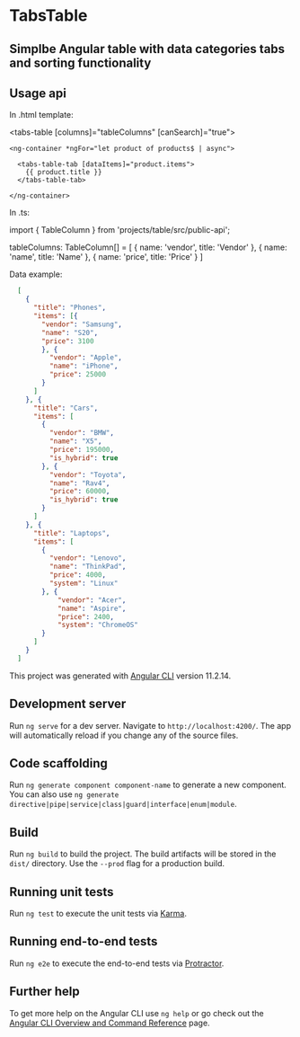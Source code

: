 # TabsTable
## Simplbe Angular table with data categories tabs and sorting functionality

## Usage api 

In .html template:

  <tabs-table [columns]="tableColumns" [canSearch]="true">

    <ng-container *ngFor="let product of products$ | async">

      <tabs-table-tab [dataItems]="product.items">
        {{ product.title }}
      </tabs-table-tab>

    </ng-container>

  </tabs-table>

In .ts:

  import { TableColumn } from 'projects/table/src/public-api';

  tableColumns: TableColumn[] = [
    { name: 'vendor', title: 'Vendor' },
    { name: 'name', title: 'Name' },
    { name: 'price', title: 'Price' }
  ]

Data example:

```json
  [
    {
      "title": "Phones",
      "items": [{
        "vendor": "Samsung",
        "name": "S20",
        "price": 3100
        }, {
          "vendor": "Apple",
          "name": "iPhone",
          "price": 25000
        }
      ]
    }, {
      "title": "Cars",
      "items": [
        {
          "vendor": "BMW",
          "name": "X5",
          "price": 195000,
          "is_hybrid": true
        }, {
          "vendor": "Toyota",
          "name": "Rav4",
          "price": 60000,
          "is_hybrid": true
        }
      ]
    }, {
      "title": "Laptops",
      "items": [
        {
          "vendor": "Lenovo",
          "name": "ThinkPad",
          "price": 4000,
          "system": "Linux"
        }, {
            "vendor": "Acer",
            "name": "Aspire",
            "price": 2400,
            "system": "ChromeOS"
        }
      ]
    }
  ]
```


This project was generated with [Angular CLI](https://github.com/angular/angular-cli) version 11.2.14.

## Development server

Run `ng serve` for a dev server. Navigate to `http://localhost:4200/`. The app will automatically reload if you change any of the source files.

## Code scaffolding

Run `ng generate component component-name` to generate a new component. You can also use `ng generate directive|pipe|service|class|guard|interface|enum|module`.

## Build

Run `ng build` to build the project. The build artifacts will be stored in the `dist/` directory. Use the `--prod` flag for a production build.

## Running unit tests

Run `ng test` to execute the unit tests via [Karma](https://karma-runner.github.io).

## Running end-to-end tests

Run `ng e2e` to execute the end-to-end tests via [Protractor](http://www.protractortest.org/).

## Further help

To get more help on the Angular CLI use `ng help` or go check out the [Angular CLI Overview and Command Reference](https://angular.io/cli) page.
